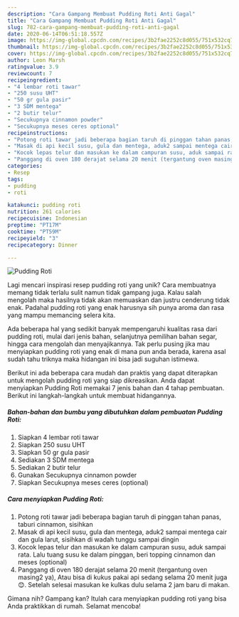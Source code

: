 ```yaml
---
description: "Cara Gampang Membuat Pudding Roti Anti Gagal"
title: "Cara Gampang Membuat Pudding Roti Anti Gagal"
slug: 782-cara-gampang-membuat-pudding-roti-anti-gagal
date: 2020-06-14T06:51:18.557Z
image: https://img-global.cpcdn.com/recipes/3b2fae2252c8d055/751x532cq70/pudding-roti-foto-resep-utama.jpg
thumbnail: https://img-global.cpcdn.com/recipes/3b2fae2252c8d055/751x532cq70/pudding-roti-foto-resep-utama.jpg
cover: https://img-global.cpcdn.com/recipes/3b2fae2252c8d055/751x532cq70/pudding-roti-foto-resep-utama.jpg
author: Leon Marsh
ratingvalue: 3.9
reviewcount: 7
recipeingredient:
- "4 lembar roti tawar"
- "250 susu UHT"
- "50 gr gula pasir"
- "3 SDM mentega"
- "2 butir telur"
- "Secukupnya cinnamon powder"
- "Secukupnya meses ceres optional"
recipeinstructions:
- "Potong roti tawar jadi beberapa bagian taruh di pinggan tahan panas, taburi cinnamon, sisihkan"
- "Masak di api kecil susu, gula dan mentega, aduk2 sampai mentega cair dan gula larut, sisihkan di wadah tunggu sampai dingin"
- "Kocok lepas telur dan masukan ke dalam campuran susu, aduk sampai rata. Lalu tuang susu ke dalam pinggan, beri topping cinnamon dan meses (optional)"
- "Panggang di oven 180 derajat selama 20 menit (tergantung oven masing2 ya), Atau bisa di kukus pakai api sedang selama 20 menit juga 😊. Setelah selesai masukan ke kulkas dulu selama 2 jam baru di makan."
categories:
- Resep
tags:
- pudding
- roti

katakunci: pudding roti 
nutrition: 261 calories
recipecuisine: Indonesian
preptime: "PT17M"
cooktime: "PT59M"
recipeyield: "3"
recipecategory: Dinner

---
```



![Pudding Roti](https://img-global.cpcdn.com/recipes/3b2fae2252c8d055/751x532cq70/pudding-roti-foto-resep-utama.jpg)

Lagi mencari inspirasi resep pudding roti yang unik? Cara membuatnya memang tidak terlalu sulit namun tidak gampang juga. Kalau salah mengolah maka hasilnya tidak akan memuaskan dan justru cenderung tidak enak. Padahal pudding roti yang enak harusnya sih punya aroma dan rasa yang mampu memancing selera kita.

Ada beberapa hal yang sedikit banyak mempengaruhi kualitas rasa dari pudding roti, mulai dari jenis bahan, selanjutnya pemilihan bahan segar, hingga cara mengolah dan menyajikannya. Tak perlu pusing jika mau menyiapkan pudding roti yang enak di mana pun anda berada, karena asal sudah tahu triknya maka hidangan ini bisa jadi suguhan istimewa.




Berikut ini ada beberapa cara mudah dan praktis yang dapat diterapkan untuk mengolah pudding roti yang siap dikreasikan. Anda dapat menyiapkan Pudding Roti memakai 7 jenis bahan dan 4 tahap pembuatan. Berikut ini langkah-langkah untuk membuat hidangannya.

<!--inarticleads1-->

##### Bahan-bahan dan bumbu yang dibutuhkan dalam pembuatan Pudding Roti:

1. Siapkan 4 lembar roti tawar
1. Siapkan 250 susu UHT
1. Siapkan 50 gr gula pasir
1. Sediakan 3 SDM mentega
1. Sediakan 2 butir telur
1. Gunakan Secukupnya cinnamon powder
1. Siapkan Secukupnya meses ceres (optional)




<!--inarticleads2-->

##### Cara menyiapkan Pudding Roti:

1. Potong roti tawar jadi beberapa bagian taruh di pinggan tahan panas, taburi cinnamon, sisihkan
1. Masak di api kecil susu, gula dan mentega, aduk2 sampai mentega cair dan gula larut, sisihkan di wadah tunggu sampai dingin
1. Kocok lepas telur dan masukan ke dalam campuran susu, aduk sampai rata. Lalu tuang susu ke dalam pinggan, beri topping cinnamon dan meses (optional)
1. Panggang di oven 180 derajat selama 20 menit (tergantung oven masing2 ya), Atau bisa di kukus pakai api sedang selama 20 menit juga 😊. Setelah selesai masukan ke kulkas dulu selama 2 jam baru di makan.




Gimana nih? Gampang kan? Itulah cara menyiapkan pudding roti yang bisa Anda praktikkan di rumah. Selamat mencoba!
